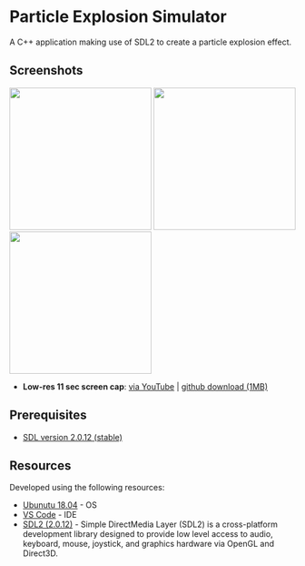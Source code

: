 # Particle Explosion Simulator

A C++ application making use of SDL2 to create a particle explosion effect.

## Screenshots
<img src="https://raw.githubusercontent.com/esteban-francisco/particle-fire-sim/master/assets/001.png" width="250"> <img src="https://raw.githubusercontent.com/esteban-francisco/particle-fire-sim/master/assets/002.png" width="250"> <img src="https://raw.githubusercontent.com/esteban-francisco/particle-fire-sim/master/assets/003.png" width="250">

* **Low-res 11 sec screen cap**: [via YouTube](https://www.youtube.com/watch?v=3Tj6szTLiJQ) | [github download (1MB)](https://github.com/esteban-francisco/particle-explosion-sim/blob/master/assets/particle-explosion-sim.mp4?raw=true) 

## Prerequisites
* [SDL version 2.0.12 (stable)](https://www.libsdl.org/download-2.0.php)

## Resources
Developed using the following resources:
* [Ubunutu 18.04](https://ubuntu.com/download/desktop) - OS
* [VS Code](https://code.visualstudio.com/download) - IDE
* [SDL2 (2.0.12)](https://www.libsdl.org/download-2.0.php) - Simple DirectMedia Layer (SDL2) is a cross-platform development library designed to provide low level access to audio, keyboard, mouse, joystick, and graphics hardware via OpenGL and Direct3D.
